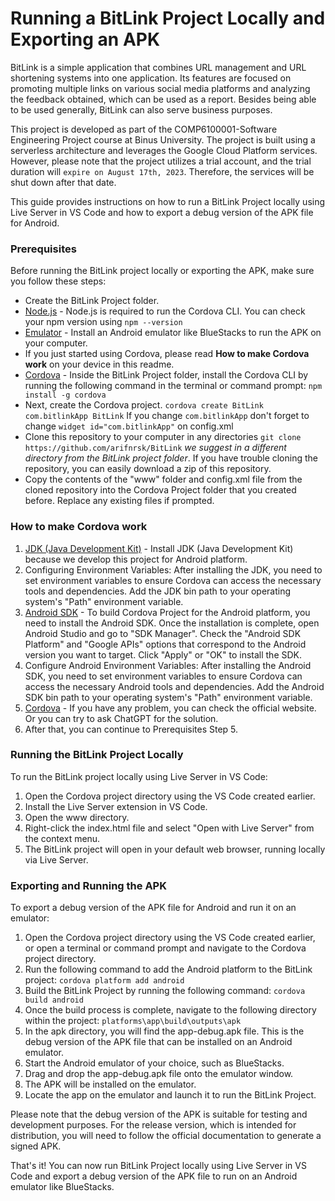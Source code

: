 # **Running a BitLink Project Locally and Exporting an APK**
BitLink is a simple application that combines URL management and URL shortening systems into one application. Its features are focused on promoting multiple links on various social media platforms and analyzing the feedback obtained, which can be used as a report. Besides being able to be used generally, BitLink can also serve business purposes.

This project is developed as part of the COMP6100001-Software Engineering Project course at Binus University. The project is built using a serverless architecture and leverages the Google Cloud Platform services. However, please note that the project utilizes a trial account, and the trial duration will `expire on August 17th, 2023`. Therefore, the services will be shut down after that date.

This guide provides instructions on how to run a BitLink Project locally using Live Server in VS Code and how to export a debug version of the APK file for Android.

### **Prerequisites**
Before running the BitLink project locally or exporting the APK, make sure you follow these steps:
- Create the BitLink Project folder.
- [Node.js](https://nodejs.org/en) - Node.js is required to run the Cordova CLI. You can check your npm version using ```npm --version```
- [Emulator](https://www.bluestacks.com/id/index.html) - Install an Android emulator like BlueStacks to run the APK on your computer.
- If you just started using Cordova, please read **How to make Cordova work** on your device in this readme.
- [Cordova](https://cordova.apache.org/) - Inside the BitLink Project folder, install the Cordova CLI by running the following command in the terminal or command prompt: ```npm install -g cordova```
- Next, create the Cordova project. ```cordova create BitLink com.bitlinkApp BitLink``` If you change ```com.bitlinkApp``` don't forget to change ```widget id="com.bitlinkApp"``` on config.xml
- Clone this repository to your computer in any directories ```git clone https://github.com/arifnrsk/BitLink``` *we suggest in a different directory from the BitLink project folder*. If you have trouble cloning the repository, you can easily download a zip of this repository.
- Copy the contents of the "www" folder and config.xml file from the cloned repository into the Cordova Project folder that you created before. Replace any existing files if prompted.

### How to make Cordova work
1. [JDK (Java Development Kit)](https://www.oracle.com/java/technologies/downloads/#java11) - Install JDK (Java Development Kit) because we develop this project for Android platform.
2. Configuring Environment Variables: After installing the JDK, you need to set environment variables to ensure Cordova can access the necessary tools and dependencies. Add the JDK bin path to your operating system's "Path" environment variable.
3. [Android SDK](https://developer.android.com/studio#downloads) - To build Cordova Project for the Android platform, you need to install the Android SDK. Once the installation is complete, open Android Studio and go to "SDK Manager". Check the "Android SDK Platform" and "Google APIs" options that correspond to the Android version you want to target. Click "Apply" or "OK" to install the SDK.
4. Configure Android Environment Variables: After installing the Android SDK, you need to set environment variables to ensure Cordova can access the necessary Android tools and dependencies. Add the Android SDK bin path to your operating system's "Path" environment variable.
5. [Cordova](https://cordova.apache.org/) - If you have any problem, you can check the official website. Or you can try to ask ChatGPT for the solution.
6. After that, you can continue to Prerequisites Step 5.

### Running the BitLink Project Locally
To run the BitLink project locally using Live Server in VS Code:
1. Open the Cordova project directory using the VS Code created earlier.
2. Install the Live Server extension in VS Code.
3. Open the www directory.
4. Right-click the index.html file and select "Open with Live Server" from the context menu.
5. The BitLink project will open in your default web browser, running locally via Live Server.

### Exporting and Running the APK
To export a debug version of the APK file for Android and run it on an emulator:
1. Open the Cordova project directory using the VS Code created earlier, or open a terminal or command prompt and navigate to the Cordova project directory.
3. Run the following command to add the Android platform to the BitLink project: ```cordova platform add android```
4. Build the BitLink Project by running the following command: ```cordova build android```
5. Once the build process is complete, navigate to the following directory within the project: `platforms\app\build\outputs\apk`
6. In the apk directory, you will find the app-debug.apk file. This is the debug version of the APK file that can be installed on an Android emulator.
7. Start the Android emulator of your choice, such as BlueStacks.
8. Drag and drop the app-debug.apk file onto the emulator window.
9. The APK will be installed on the emulator.
10. Locate the app on the emulator and launch it to run the BitLink Project.

Please note that the debug version of the APK is suitable for testing and development purposes. For the release version, which is intended for distribution, you will need to follow the official documentation to generate a signed APK.

That's it! You can now run BitLink Project locally using Live Server in VS Code and export a debug version of the APK file to run on an Android emulator like BlueStacks.





